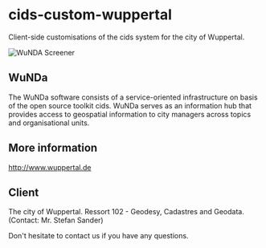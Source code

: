 cids-custom-wuppertal
=====================

Client-side customisations of the cids system for the city of Wuppertal.

![WuNDA Screener](http://www.cismet.de/images/projects/screener/wunda.png)

WuNDa
-----
The WuNDa software consists of a service-oriented infrastructure on basis of the open source toolkit cids. WuNDa serves as an information hub that provides access to geospatial information to city managers across topics and organisational units.

More information
-----
http://www.wuppertal.de

Client
-----
The city of Wuppertal. Ressort 102 - Geodesy, Cadastres and Geodata. (Contact: Mr. Stefan Sander)


Don't hesitate to contact us if you have any questions.